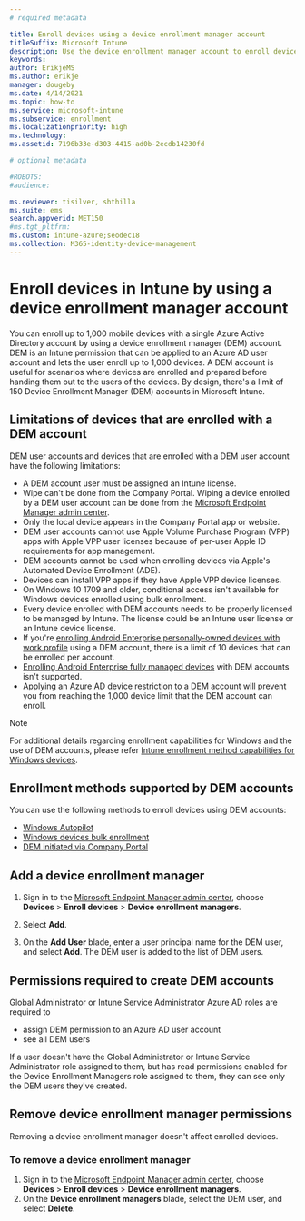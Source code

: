 ```yaml
---
# required metadata

title: Enroll devices using a device enrollment manager account
titleSuffix: Microsoft Intune
description: Use the device enrollment manager account to enroll devices in Intune.
keywords:
author: ErikjeMS
ms.author: erikje
manager: dougeby
ms.date: 4/14/2021
ms.topic: how-to
ms.service: microsoft-intune
ms.subservice: enrollment
ms.localizationpriority: high
ms.technology:
ms.assetid: 7196b33e-d303-4415-ad0b-2ecdb14230fd

# optional metadata

#ROBOTS:
#audience:

ms.reviewer: tisilver, shthilla
ms.suite: ems
search.appverid: MET150
#ms.tgt_pltfrm:
ms.custom: intune-azure;seodec18
ms.collection: M365-identity-device-management
---
```


# Enroll devices in Intune by using a device enrollment manager account

You can enroll up to 1,000 mobile devices with a single Azure Active Directory account by using a device enrollment manager (DEM) account. DEM is an Intune permission that can be applied to an Azure AD user account and lets the user enroll up to 1,000 devices. A DEM account is useful for scenarios where devices are enrolled and prepared before handing them out to the users of the devices. By design, there's a limit of 150 Device Enrollment Manager (DEM) accounts in Microsoft Intune.

## Limitations of devices that are enrolled with a DEM account

DEM user accounts and devices that are enrolled with a DEM user account have the following limitations:

- A DEM account user must be assigned an Intune license.
- Wipe can't be done from the Company Portal. Wiping a device enrolled by a DEM user account can be done from the [Microsoft Endpoint Manager admin center](https://go.microsoft.com/fwlink/?linkid=2109431).
- Only the local device appears in the Company Portal app or website.
- DEM user accounts cannot use Apple Volume Purchase Program (VPP) apps with Apple VPP user licenses because of per-user Apple ID requirements for app management.
- DEM accounts cannot be used when enrolling devices via Apple's Automated Device Enrollment (ADE).
- Devices can install VPP apps if they have Apple VPP device licenses.
- On Windows 10 1709 and older, conditional access isn't available for Windows devices enrolled using bulk enrollment.
- Every device enrolled with DEM accounts needs to be properly licensed to be managed by Intune. The license could be an Intune user license or an Intune device license.
- If you're [enrolling Android Enterprise personally-owned devices with work profile](android-work-profile-enroll.md) using a DEM account, there is a limit of 10 devices that can be enrolled per account.
- [Enrolling Android Enterprise fully managed devices](android-fully-managed-enroll.md) with DEM accounts isn't supported.
- Applying an Azure AD device restriction to a DEM account will prevent you from reaching the 1,000 device limit that the DEM account can enroll.

>[!NOTE]
>For additional details regarding enrollment capabilities for Windows and the use of DEM accounts, please refer [Intune enrollment method capabilities for Windows devices](https://docs.microsoft.com/mem/intune/enrollment/enrollment-method-capab).

## Enrollment methods supported by DEM accounts

You can use the following methods to enroll devices using DEM accounts:

- [Windows Autopilot](../../autopilot/enrollment-autopilot.md)
- [Windows devices bulk enrollment](windows-bulk-enroll.md)
- [DEM initiated via Company Portal](../user-help/use-managed-devices-to-get-work-done.md)

## Add a device enrollment manager

1. Sign in to the [Microsoft Endpoint Manager admin center](https://go.microsoft.com/fwlink/?linkid=2109431), choose **Devices** > **Enroll devices** > **Device enrollment managers**.

2. Select **Add**.

3. On the **Add User** blade, enter a user principal name for the DEM user, and select **Add**. The DEM user is added to the list of DEM users.

## Permissions required to create DEM accounts

Global Administrator or Intune Service Administrator Azure AD roles are required to

- assign DEM permission to an Azure AD user account
- see all DEM users

If a user doesn't have the Global Administrator or Intune Service Administrator role assigned to them, but has read permissions enabled for the Device Enrollment Managers role assigned to them, they can see only the DEM users they've created.

## Remove device enrollment manager permissions

Removing a device enrollment manager doesn't affect enrolled devices.

### To remove a device enrollment manager

1. Sign in to the [Microsoft Endpoint Manager admin center](https://go.microsoft.com/fwlink/?linkid=2109431), choose **Devices** > **Enroll devices** > **Device enrollment managers**.
2. On the **Device enrollment managers** blade, select the DEM user, and select **Delete**.
